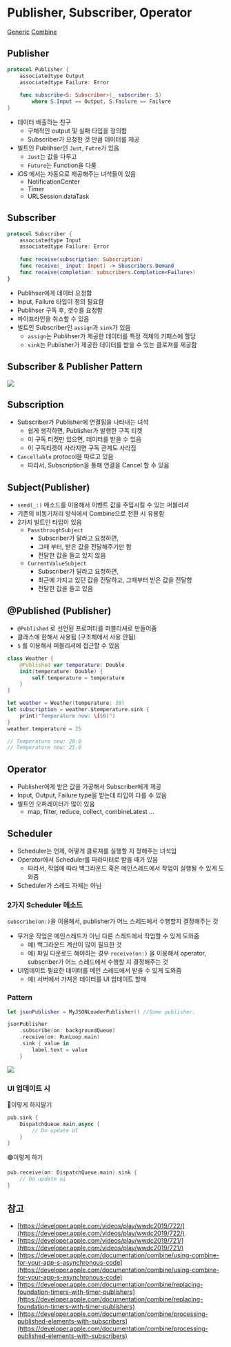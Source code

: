 # Publisher, Subscriber, Operator


[Generic](https://babbab2.tistory.com/136)
[Combine](https://medium.com/harrythegreat/swift-combine-입문하기-가이드-1-525ccb94af57)

## Publisher

```swift
protocol Publisher {
    associatedtype Output
    associatedtype Failure: Error
    
    func subscribe<S: Subscriber>(_ subscriber: S)
        where S.Input == Output, S.Failure == Failure
}
```
* 데이터 배출하는 친구
  * 구체적인 output 및 실패 타입을 정의함
  * Subscriber가 요청한 것 만큼 데이터를 제공
* 빌트인 Publihser인 `Just`, `Futre`가 있음
  * `Just`는 값을 다루고
  * `Future`는 Function을 다룸
* iOS 에서는 자동으로 제공해주는 녀석들이 있음
  * NotificationCenter
  * Timer
  * URLSession.dataTask

## Subscriber

```swift
protocol Subscriber {
    associatedtype Input
    associatedtype Failure: Error
    
    func receive(subscription: Subscription)
    func receive(_ input: Input) -> Sbuscribers.Demand
    func receive(completion: subscribers.Completion<Failure>)
}
```
* Publihser에게 데이터 요청함
* Input, Failure 타입이 정의 필요함
* Publihser 구독 후, 갯수를 요청함
* 파이프라인을 취소할 수 있음
* 빌트인 Subscriber인 `assign`과 `sink`가 있음
  * `assign`는 Publihser가 제공한 데이터를 특정 객체의 키패스에 할당
  * `sink`는 Publisher가 제공한 데이터를 받을 수 있는 클로져를 제공함
  
## Subscriber & Publisher Pattern  
![](https://velog.velcdn.com/images/woojusm/post/3447a066-626d-482f-9cb8-b8bc15eac453/image.png)

## Subscription
* Subscriber가 Publisher에 연결됨을 나타내는 녀석
  * 쉽게 생각하면, Publisher가 발행한 구독 티켓
  * 이 구독 티켓만 있으면, 데이터를 받을 수 있음
  * 이 구독티켓이 사라지면 구독 관계도 사라짐
* `Cancellable` protocol을 따르고 있음
  * 따라서, Subscription을 통해 연결을 Cancel 할 수 있음
## Subject(Publisher)
* `send(_:)` 메소드를 이용해서 이벤트 값을 주입시킬 수 있는 퍼블리셔
* 기존의 비동기처리 방식에서 Combine으로 전환 시 유용함
* 2가지 빌트인 타입이 있음
  * `PassthroughSubject`
    * Subscriber가 달라고 요청하면,
    * 그때 부터, 받은 값을 전달해주기만 함
    * 전달한 값을 들고 있지 않음
  * `CurrentValueSubject`
    * Subscriber가 달라고 요청하면,
    * 최근에 가지고 있던 값을 전달하고, 그때부터 받은 값을 전달함
    * 전달한 값을 들고 있음
    
## @Published (Publisher)
* `@Published` 로 선언된 프로퍼티를 퍼블리셔로 만들어줌
* 클래스에 한해서 사용됨 (구조체에서 사용 안됨)
* `$` 를 이용해서 퍼블리셔에 접근할 수 있음

```swift
class Weather {
    @Published var temperature: Double
    init(temperature: Double) {
        self.temperature = temperature
    }
}

let weather = Weather(temperature: 20)
let subscription = weather.$temperature.sink {
    print("Temperature now: \($0)")
}
weather.temperature = 25

// Temperature now: 20.0
// Temperature now: 25.0
```
## Operator
* Publisher에게 받은 값을 가공해서 Subscriber에게 제공
* Input, Output, Failure type을 받는데 타입이 다를 수 있음
* 빌트인 오퍼레이터가 많이 있음
  * map, filter, reduce, collect, combineLatest ...

## Scheduler
* Scheduler는 언제, 어떻게 클로져를 실행할 지 정해주는 녀석임
* Operator에서 Scheduler를 파라미터로 받을 때가 있음
  * 따라서, 작업에 따라 백그라운드 혹은 메인스레드에서 작업이 실행될 수 있게 도와줌
* Scheduler가 스레드 자체는 아님

### 2가지 Scheduler 메소드
`subscribe(on:)`을 이용해서, publisher가 어느 스레드에서 수행할지 결정해주는 것
* 무거운 작업은 메인스레드가 아닌 다른 스레드에서 작업할 수 있게 도와줌
  * 예) 백그라운드 계산이 많이 필요한 것
  * 예) 파일 다운로드 해야하는 경우
`receive(on:)` 을 이용해서 operator, subscriber가 어느 스레드에서 수행할 지 결정해주는 것
* UI업데이트 필요한 데이터를 메인 스레드에서 받을 수 있게 도와줌
  * 예) 서버에서 가져온 데이터를 UI 업데이트 할때

### Pattern

```swift
let jsonPublisher = MyJSONLoaderPublisher() //Some publisher.

jsonPublisher
    .subscribe(on: backgroundQueue)
    .receive(on: RunLoop.main)
    .sink { value in
        label.text = value
    }
```

![](https://velog.velcdn.com/images/woojusm/post/e6cdf047-5d56-4d4d-ad27-78618175e746/image.png)

### UI 업데이트 시
🔴이렇게 하지말기
```swift
pub.sink {
    DispatchQueue.main.async {
        // Do update UI
    }
}
```
🟢이렇게 하기
```swift
pub.receive(on: DispatchQueue.main).sink {
    // Do update ui
}
```

## 참고 
- [https://developer.apple.com/videos/play/wwdc2019/722/](https://developer.apple.com/videos/play/wwdc2019/722/)
- [https://developer.apple.com/videos/play/wwdc2019/721/](https://developer.apple.com/videos/play/wwdc2019/721/)
- [https://developer.apple.com/documentation/combine/using-combine-for-your-app-s-asynchronous-code](https://developer.apple.com/documentation/combine/using-combine-for-your-app-s-asynchronous-code)
- [https://developer.apple.com/documentation/combine/replacing-foundation-timers-with-timer-publishers](https://developer.apple.com/documentation/combine/replacing-foundation-timers-with-timer-publishers)
- [https://developer.apple.com/documentation/combine/processing-published-elements-with-subscribers](https://developer.apple.com/documentation/combine/processing-published-elements-with-subscribers)
